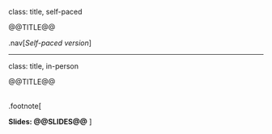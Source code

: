 class: title, self-paced

@@TITLE@@

.nav[*Self-paced version*]

---

class: title, in-person

@@TITLE@@<br/></br>

.footnote[
<!--
**WiFi: ENIX**</br>
**Password: AIRBUS2019**<br/>
-->

**Slides: @@SLIDES@@**
]

